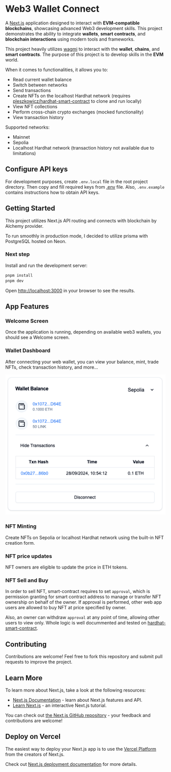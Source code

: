 # Web3 Wallet Connect

A [Next.js](https://nextjs.org) application designed to interact with **EVM-compatible blockchains**, showcasing advanced Web3 development skills. This project demonstrates the ability to integrate **wallets**, **smart contracts**, and **blockchain interactions** using modern tools and frameworks.

This project heavily utilizes [wagmi](https://wagmi.sh/react/getting-started) to interact with the **wallet**, **chains**, and **smart contracts**. The purpose of this project is to develop skills in the **EVM** world.

When it comes to functionalities, it allows you to:

- Read current wallet balance
- Switch between networks
- Send transactions
- Create NFTs on the localhost Hardhat network (requires [pleszkowicz/hardhat-smart-contract](https://github.com/pleszkowicz/hardhat-smart-contract) to clone and run locally)
- View NFT collections
- Perform cross-chain crypto exchanges (mocked functionality)
- View transaction history

Supported networks:

- Mainnet
- Sepolia
- Localhost Hardhat network (transaction history not available due to limitations)

## Configure API keys

For development purposes, create `.env.local` file in the root project directory. Then copy and fill required keys from [.env](https://github.com/pleszkowicz/web3-wallet-connect/blob/main/.env.example) file. Also, `.env.example` contains instructions how to obtain API keys.

## Getting Started

This project utilizes Next.js API routing and connects with blockchain by Alchemy provider.

To run smoothly in production mode, I decided to utilize prisma with PostgreSQL hosted on Neon.

### Next step

Install and run the development server:

```bash
pnpm install
pnpm dev
```

Open [http://localhost:3000](http://localhost:3000) in your browser to see the results.

## App Features

### Welcome Screen

Once the application is running, depending on available web3 wallets, you should see a Welcome screen.

### Wallet Dashboard

After connecting your web wallet, you can view your balance, mint, trade NFTs, check transaction history, and more...

![balance](https://github.com/pleszkowicz/web3-wallet-connect/blob/main/public/images/balance.png?raw=true)

### NFT Minting

Create NFTs on Sepolia or localhost Hardhat network using the built-in NFT creation form.

### NFT price updates

NFT owners are eligible to update the price in ETH tokens.

### NFT Sell and Buy

In order to sell NFT, smart-contract requires to set `approval`, which is  permission granting for smart contract address to manage or transfer NFT ownership on behalf of the owner. If approval is performed, other web app users are allowed to buy NFT at price specified by owner.

Also, an owner can withdraw `approval` at any point of time, allowing other users to view only. Whole logic is well docummented and tested on [hardhat-smart-contract](https://github.com/pleszkowicz/hardhat-smart-contract).

## Contributing

Contributions are welcome! Feel free to fork this repository and submit pull requests to improve the project.

## Learn More

To learn more about Next.js, take a look at the following resources:

- [Next.js Documentation](https://nextjs.org/docs) - learn about Next.js features and API.
- [Learn Next.js](https://nextjs.org/learn) - an interactive Next.js tutorial.

You can check out [the Next.js GitHub repository](https://github.com/vercel/next.js) - your feedback and contributions are welcome!

## Deploy on Vercel

The easiest way to deploy your Next.js app is to use the [Vercel Platform](https://vercel.com/new?utm_medium=default-template&filter=next.js&utm_source=create-next-app&utm_campaign=create-next-app-readme) from the creators of Next.js.

Check out [Next.js deployment documentation](https://nextjs.org/docs/app/building-your-application/deploying) for more details.
